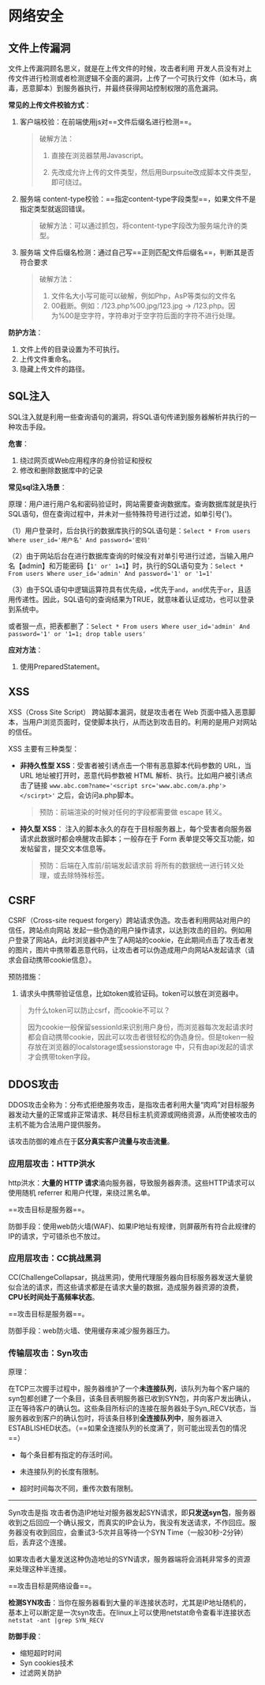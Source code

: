 网络安全
===

文件上传漏洞
---

文件上传漏洞顾名思义，就是在上传文件的时候，攻击者利用 开发人员没有对上传文件进行检测或者检测逻辑不全面的漏洞，上传了一个可执行文件（如木马，病毒，恶意脚本）到服务器执行，并最终获得网站控制权限的高危漏洞。

**常见的上传文件校验方式**：

1. 客户端校验：在前端使用js对==文件后缀名进行检测==。

   > 破解方法：
   >
   > 1. 直接在浏览器禁用Javascript。
   >
   > 2. 先改成允许上传的文件类型，然后用Burpsuite改成脚本文件类型，即可绕过。

2. 服务端 content-type校验：==指定content-type字段类型==，如果文件不是指定类型就返回错误。

   > 破解方法：可以通过抓包，将content-type字段改为服务端允许的类型。

3. 服务端 文件后缀名检测：通过自己写==正则匹配文件后缀名==，判断其是否符合要求

   > 破解方法：
   >
   > 1. 文件名大小写可能可以破解，例如Php，AsP等类似的文件名
   > 2. 00截断。例如：/123.php%00.jpg/123.jpg -> /123.php。因为%00是空字符，字符串对于空字符后面的字符不进行处理。

**防护方法**：

1. 文件上传的目录设置为不可执行。
2. 上传文件重命名。
3. 隐藏上传文件的路径。



SQL注入
---

SQL注入就是利用一些查询语句的漏洞，将SQL语句传递到服务器解析并执行的一种攻击手段。

**危害**：

1. 绕过网页或Web应用程序的身份验证和授权
2. 修改和删除数据库中的记录

**常见sql注入场景**：

原理：用户进行用户名和密码验证时，网站需要查询数据库。查询数据库就是执行SQL语句，但在查询过程中，并未对一些特殊符号进行过滤，如单引号(')。

（1）用户登录时，后台执行的数据库执行的SQL语句是：`Select * From users Where user_id='用户名' And password='密码'` 

（2）由于网站后台在进行数据库查询的时候没有对单引号进行过滤，当输入用户名【admin】和万能密码【`1' or' 1=1`】时，执行的SQL语句变为：`Select * From users Where user_id='admin' And password='1' or '1=1'` 

（3）由于SQL语句中逻辑运算符具有优先级，`=`优先于`and`，`and`优先于`or`，且适用传递性。因此，SQL语句的查询结果为TRUE，就意味着认证成功，也可以登录到系统中。

或者狠一点，把表都删了：`Select * From users Where user_id='admin' And password='1' or '1=1; drop table users'` 

**应对方法**：

1. 使用PreparedStatement。



XSS
---

XSS（Cross Site Script） 跨站脚本漏洞，就是攻击者在 Web 页面中插入恶意脚本，当用户浏览页面时，促使脚本执行，从而达到攻击目的。利用的是用户对网站的信任。

XSS 主要有三种类型：

- **非持久性型 XSS**：受害者被引诱点击一个带有恶意脚本代码参数的 URL，当 URL 地址被打开时，恶意代码参数被 HTML 解析、执行。比如用户被引诱点击了链接 `www.abc.com?name='<script src='www.abc.com/a.php'></scirpt>'` 之后，会访问a.php脚本。

  > 预防：前端渲染的时候对任何的字段都需要做 escape 转义。

- **持久型 XSS**： 注入的脚本永久的存在于目标服务器上，每个受害者向服务器请求此数据时都会唤醒攻击脚本；一般存在于 Form 表单提交等交互功能，如发帖留言，提交文本信息等。

  > 预防：后端在入库前/前端发起请求前 将所有的数据统一进行转义处理，或去除特殊标签。



CSRF
---

CSRF（Cross-site request forgery）跨站请求伪造。攻击者利用网站对用户的信任，跨站点向网站 发起一些伪造的用户操作请求，以达到攻击的目的。例如用户登录了网站A，此时浏览器中产生了A网站的cookie，在此期间点击了攻击者发的图片，图片中携带着恶意代码，让攻击者可以伪造成用户向网站A发起请求（请求会自动携带cookie信息）。

预防措施：

1. 请求头中携带验证信息，比如token或验证码。token可以放在浏览器中。

> 为什么token可以防止csrf，而cookie不可以？
>
> 因为cookie一般保留sessionId来识别用户身份，而浏览器每次发起请求时都会自动携带cookie，因此可以攻击者很轻松的伪造身份。但是token一般存放在浏览器的localstorage或sessionstorage 中，只有由api发起的请求才会携带token字段。



DDOS攻击
---

DDOS攻击全称为：分布式拒绝服务攻击，是指攻击者利用大量“肉鸡”对目标服务器发动大量的正常或非正常请求、耗尽目标主机资源或网络资源，从而使被攻击的主机不能为合法用户提供服务。

该攻击防御的难点在于**区分真实客户流量与攻击流量**。



### 应用层攻击：HTTP洪水

http洪水：**大量的 HTTP 请求**涌向服务器，导致服务器奔溃。这些HTTP请求可以使用随机 referrer 和用户代理，来绕过黑名单。

==攻击目标是服务器==。

防御手段：使用web防火墙(WAF)、如果IP地址有规律，则屏蔽所有符合此规律的IP的请求，宁可错杀也不放过。



### 应用层攻击：CC挑战黑洞

CC(ChallengeCollapsar，挑战黑洞)，使用代理服务器向目标服务器发送大量貌似合法的请求，而这些请求都是在请求大量的数据，造成服务器资源的浪费，**CPU长时间处于高频率状态**。

==攻击目标是服务器==。

防御手段：web防火墙、使用缓存来减少服务器压力。



### 传输层攻击：Syn攻击

原理：

在TCP三次握手过程中，服务器维护了一个**未连接队列**，该队列为每个客户端的syn包都创建了一个条目，该条目表明服务器已收到SYN包，并向客户发出确认，正在等待客户的确认包。这些条目所标识的连接在服务器处于Syn_RECV状态，当服务器收到客户的确认包时，将该条目移到**全连接队列中**，服务器进入ESTABLISHED状态。（==如果全连接队列的长度满了，则可能出现丢包的情况==）

- 每个条目都有指定的存活时间。

- 未连接队列的长度有限制。
- 超时时间每次不同，重传次数有限制。

***

Syn攻击是指 攻击者伪造IP地址对服务器发起SYN请求，即**只发送syn包**，服务器收到之后回应一个确认报文，而真实的IP会认为，我没有发送请求，不作回应。服务器没有收到回应，会重试3-5次并且等待一个SYN Time（一般30秒-2分钟）后，丢弃这个连接。

如果攻击者大量发送这种伪造地址的SYN请求，服务器端将会消耗非常多的资源来处理这种半连接。

==攻击目标是网络设备==。

**检测SYN攻击**：当你在服务器看到大量的半连接状态时，尤其是IP地址随机的，基本上可以断定是一次syn攻击。在linux上可以使用netstat命令查看半连接状态 `netstat -ant |grep SYN_RECV` 

**防御手段**：

- 缩短超时时间
- Syn cookies技术
- 过滤网关防护

